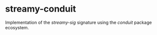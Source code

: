 # streamy-conduit

Implementation of the *streamy-sig* signature using the *conduit* package
ecosystem.
